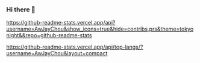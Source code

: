 ### Hi there 👋

<!--
**AwJayChou/AwJayChou** is a ✨ _special_ ✨ repository because its `README.md` (this file) appears on your GitHub profile.

Here are some ideas to get you started:

- 🔭 I’m currently working on ...
- 🌱 I’m currently learning ...
- 👯 I’m looking to collaborate on ...
- 🤔 I’m looking for help with ...
- 💬 Ask me about ...
- 📫 How to reach me: ...
- 😄 Pronouns: ...
- ⚡ Fun fact: ...
-->

https://github-readme-stats.vercel.app/api?username=AwJayChou&show_icons=true&hide=contribs,prs&theme=tokyonight&&repo=github-readme-stats

https://github-readme-stats.vercel.app/api/top-langs/?username=AwJayChou&layout=compact


